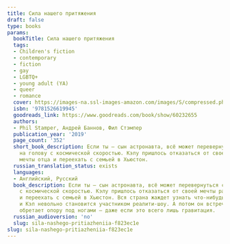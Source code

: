 ```yaml
---
title: Сила нашего притяжения
draft: false
type: books
params:
  bookTitle: Сила нашего притяжения
  tags:
  - Children's fiction
  - contemporary
  - fiction
  - gay
  - LGBTQ+
  - young adult (YA)
  - queer
  - romance
  cover: https://images-na.ssl-images-amazon.com/images/S/compressed.photo.goodreads.com/books/1643405670i/60232655.jpg
  isbn: '9781526619945'
  goodreads_link: https://www.goodreads.com/book/show/60232655
  authors:
  - Phil Stamper, Андрей Баннов, Фил Стэмпер
  publication_year: '2019'
  page_count: '352'
  short_book_description: Если ты – сын астронавта, всё может перевернуться с ног
    на голову с космической скоростью. Кэлу пришлось отказаться от своей мечты ради
    мечты отца и переехать с семьей в Хьюстон.
  russian_translation_status: exists
  languages:
  - Английский, Русский
  book_description: Если ты – сын астронавта, всё может перевернуться с ног на голову
    с космической скоростью. Кэлу пришлось отказаться от своей мечты ради мечты отца
    и переехать с семьей в Хьюстон. Вся страна жаждет узнать что-нибудь о новых астронавтах,
    и Кэл невольно становится участником реалити-шоу. А потом он встречает Леона и
    обретает опору под ногами – даже если это всего лишь гравитация.
  russian_audioversion: 'no'
  slug: sila-nashego-pritiazheniia-f823ec1e
slug: sila-nashego-pritiazheniia-f823ec1e
---
```

